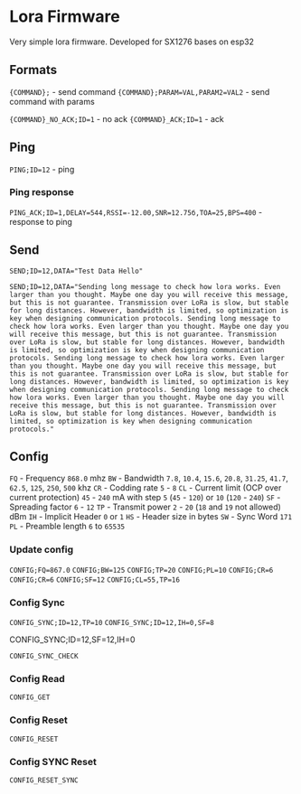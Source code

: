 # Lora Firmware

Very simple lora firmware. Developed for SX1276 bases on esp32

## Formats

`{COMMAND};` - send command
`{COMMAND};PARAM=VAL,PARAM2=VAL2` - send command with params

`{COMMAND}_NO_ACK;ID=1` - no ack
`{COMMAND}_ACK;ID=1` - ack


## Ping
`PING;ID=12` - ping 

### Ping response
`PING_ACK;ID=1,DELAY=544,RSSI=-12.00,SNR=12.75б,TOA=25,BPS=400` - response to ping

## Send

`SEND;ID=12,DATA="Test Data Hello"`

`SEND;ID=12,DATA="Sending long message to check how lora works. Even larger than you thought. Maybe one day you will receive this message, but this is not guarantee. Transmission over LoRa is slow, but stable for long distances. However, bandwidth is limited, so optimization is key when designing communication protocols. Sending long message to check how lora works. Even larger than you thought. Maybe one day you will receive this message, but this is not guarantee. Transmission over LoRa is slow, but stable for long distances. However, bandwidth is limited, so optimization is key when designing communication protocols. Sending long message to check how lora works. Even larger than you thought. Maybe one day you will receive this message, but this is not guarantee. Transmission over LoRa is slow, but stable for long distances. However, bandwidth is limited, so optimization is key when designing communication protocols. Sending long message to check how lora works. Even larger than you thought. Maybe one day you will receive this message, but this is not guarantee. Transmission over LoRa is slow, but stable for long distances. However, bandwidth is limited, so optimization is key when designing communication protocols."`

## Config

`FQ` - Frequency `868.0` mhz
`BW` - Bandwidth `7.8`, `10.4`, `15.6`, `20.8`, `31.25`, `41.7`, `62.5`, `125`, `250`, `500` khz
`CR` - Codding rate `5` - `8`
`CL` - Current limit (OCP over current protection) `45` - `240` mA with step `5` (`45` - `120`) or `10` (`120` - `240`)
`SF` - Spreading factor `6` - `12`
`TP` - Transmit power `2` - `20` (`18` and `19` not allowed) dBm
`IH` - Implicit Header `0` or `1`
`HS` - Header size in bytes
`SW` - Sync Word `171`
`PL` - Preamble length `6` to `65535`

### Update config 

`CONFIG;FQ=867.0`
`CONFIG;BW=125`
`CONFIG;TP=20`
`CONFIG;PL=10`
`CONFIG;CR=6`
`CONFIG;CR=6`
`CONFIG;SF=12`
`CONFIG;CL=55,TP=16`

### Config Sync

`CONFIG_SYNC;ID=12,TP=10`
`CONFIG_SYNC;ID=12,IH=0,SF=8`

CONFIG_SYNC;ID=12,SF=12,IH=0

`CONFIG_SYNC_CHECK`

### Config Read
`CONFIG_GET`

### Config Reset
`CONFIG_RESET`

### Config SYNC Reset
`CONFIG_RESET_SYNC`
